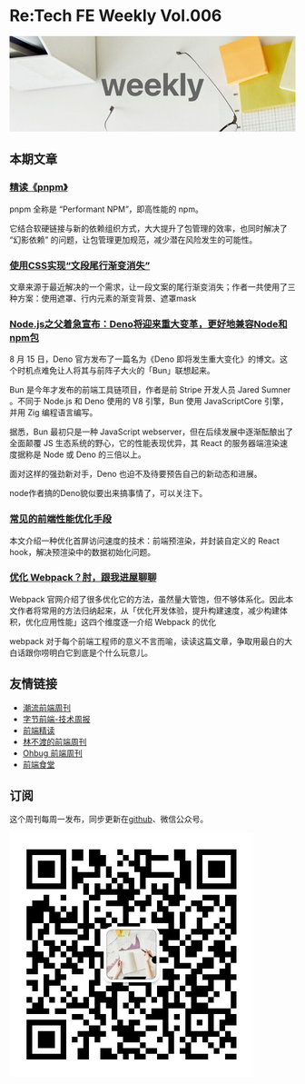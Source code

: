 # Re:Tech FE Weekly Vol.006

![](https://raw.githubusercontent.com/retech-fe/image-hosting/main/img/2022/08/08/11-10-04-9b39540aa9ffa2223c6198a222fb47a0-dcca450c-0118-4e49-b97a-d3c3b7571eb2-725b53.png)

## 本期文章

### [精读《pnpm》](https://mp.weixin.qq.com/s/xxNrtwGgjXLihkUmZ1sGzw)

pnpm 全称是 “Performant NPM”，即高性能的 npm。

它结合软硬链接与新的依赖组织方式，大大提升了包管理的效率，也同时解决了 “幻影依赖” 的问题，让包管理更加规范，减少潜在风险发生的可能性。


### [使用CSS实现“文段尾行渐变消失”](https://juejin.cn/post/7124611817732571172)

文章来源于最近解决的一个需求，让一段文案的尾行渐变消失；作者一共使用了三种方案：使用遮罩、行内元素的渐变背景、遮罩mask


### [Node.js之父着急宣布：Deno将迎来重大变革，更好地兼容Node和npm包](https://mp.weixin.qq.com/s?__biz=MjM5MDE0Mjc4MA==&mid=2651135791&idx=1&sn=ddf58246baed69c3765e9cfdf4bb8202&chksm=bdb8e77c8acf6e6ab91b339f02eacff5a00bcf6697088131c0df3a2709b6562280020846735a#rd)

8 月 15 日，Deno 官方发布了一篇名为《Deno 即将发生重大变化》的博文。这个时机点难免让人将其与前阵子大火的「Bun」联想起来。

Bun 是今年才发布的前端工具链项目，作者是前 Stripe 开发人员 Jared Sumner 。不同于 Node.js 和 Deno 使用的 V8 引擎，Bun 使用 JavaScriptCore 引擎，并用 Zig 编程语言编写。

据悉，Bun 最初只是一种 JavaScript webserver，但在后续发展中逐渐酝酿出了全面颠覆 JS 生态系统的野心，它的性能表现优异，其 React 的服务器端渲染速度据称是 Node 或 Deno 的三倍以上。

面对这样的强劲新对手，Deno 也迫不及待要预告自己的新动态和进展。

node作者搞的Deno貌似要出来搞事情了，可以关注下。

### [常见的前端性能优化手段](https://www.zhihu.com/question/40505685/answer/2457453890)

本文介绍一种优化首屏访问速度的技术：前端预渲染，并封装自定义的 React hook，解决预渲染中的数据初始化问题。

### [优化 Webpack？肘，跟我进屋聊聊](https://juejin.cn/post/7129747165794009101)

Webpack 官网介绍了很多优化它的方法，虽然量大管饱，但不够体系化。因此本文作者将常用的方法归纳起来，从「优化开发体验，提升构建速度，减少构建体积，优化应用性能」这四个维度逐一介绍 Webpack 的优化

webpack 对于每个前端工程师的意义不言而喻，读读这篇文章，争取用最白的大白话跟你唠明白它到底是个什么玩意儿。

## 友情链接

- [潮流前端周刊](https://github.com/tw93/weekly)
- [字节前端-技术周报](https://juejin.cn/user/4098589725834317)
- [前端精读](https://github.com/ascoders/weekly)
- [林不渡的前端周刊](https://fe-weekly.netlify.app/)
- [Ohbug 前端周刊](https://github.com/ohbug-org/weekly)
- [前端食堂](https://github.com/Geekhyt/weekly)

## 订阅

这个周刊每周一发布，同步更新在[github](https://github.com/retech-fe/weekly)、微信公众号。

![](https://raw.githubusercontent.com/retech-fe/image-hosting/main/img/2022/08/08/11-10-31-00dddeb5e5c7f41d76b8a886daf30c30-qrcode_for_gh_1ab4464eae79_430-173b0f.jpg)

